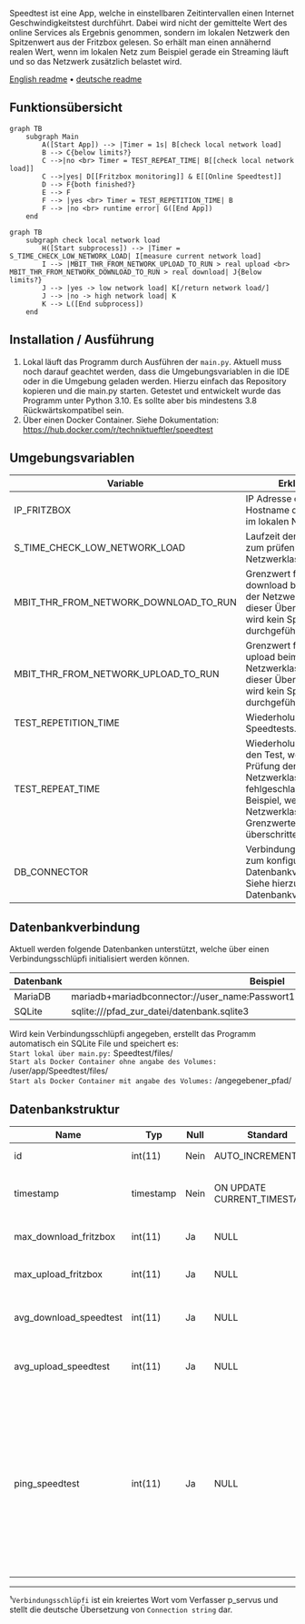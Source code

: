 Speedtest ist eine App, welche in einstellbaren Zeitintervallen einen Internet Geschwindigkeitstest durchführt. Dabei wird nicht der gemittelte Wert des online Services als Ergebnis genommen, sondern im lokalen Netzwerk den Spitzenwert aus der Fritzbox gelesen. So erhält man einen annähernd realen Wert, wenn im lokalen Netz zum Beispiel gerade ein Streaming läuft und so das Netzwerk zusätzlich belastet wird.

[English readme](https://github.com/Technik-Tueftler/Speedtest/blob/main/README.md)
 • [deutsche readme](https://github.com/willmcgugan/rich/blob/master/README.de.md)

## Funktionsübersicht 
```mermaid
graph TB
    subgraph Main
        A([Start App]) --> |Timer = 1s| B[check local network load]
        B --> C{below limits?}
        C -->|no <br> Timer = TEST_REPEAT_TIME| B[[check local network load]]
        C -->|yes| D[[Fritzbox monitoring]] & E[[Online Speedtest]]
        D --> F{both finished?}
        E --> F
        F --> |yes <br> Timer = TEST_REPETITION_TIME| B
        F --> |no <br> runtime error| G([End App])
    end
```

```mermaid
graph TB
    subgraph check local network load
        H([Start subprocess]) --> |Timer = S_TIME_CHECK_LOW_NETWORK_LOAD| I[measure current network load]
        I --> |MBIT_THR_FROM_NETWORK_UPLOAD_TO_RUN > real upload <br> MBIT_THR_FROM_NETWORK_DOWNLOAD_TO_RUN > real download| J{Below limits?}
        J --> |yes -> low network load| K[/return network load/]
        J --> |no -> high network load| K
        K --> L([End subprocess])
    end
```

## Installation / Ausführung
1. Lokal läuft das Programm durch Ausführen der `main.py`. Aktuell muss noch darauf geachtet werden, dass die Umgebungsvariablen in die IDE oder in die Umgebung geladen werden. Hierzu einfach das Repository kopieren und die main.py starten. Getestet und entwickelt wurde das Programm unter Python 3.10. Es sollte aber bis mindestens 3.8 Rückwärtskompatibel sein.
2. Über einen Docker Container. Siehe Dokumentation: <https://hub.docker.com/r/techniktueftler/speedtest>

## Umgebungsvariablen
|Variable|Erklärung|Einheit|Standardwert|
|---|---|---|---|
|IP_FRITZBOX|IP Adresse oder Hostname der Fritzbox im lokalen Netzwerk|-|fritz.box|
|S_TIME_CHECK_LOW_NETWORK_LOAD|Laufzeit der Messung zum prüfen der Netzwerklast|Sekunden|10|
|MBIT_THR_FROM_NETWORK_DOWNLOAD_TO_RUN|Grenzwert für den download beim prüfen der Netzwerklast. Wird dieser Überschritten, wird kein Speedtest durchgeführt.|Mbit/s|10|
|MBIT_THR_FROM_NETWORK_UPLOAD_TO_RUN|Grenzwert für den upload beim prüfen der Netzwerklast. Wird dieser Überschritten, wird kein Speedtest durchgeführt.|Mbit/s|2|
|TEST_REPETITION_TIME|Wiederholungszeit des Speedtests.|Sekunden|21600|
|TEST_REPEAT_TIME|Wiederholungszeit für den Test, wenn die Prüfung der Netzwerklast fehlgeschlagen ist. Beispiel, wenn die Netzwerklast die Grenzwerte überschritten hat.|Sekunden|3600|
|DB_CONNECTOR|Verbindungsschlüpfi¹ zum konfigurieren der Datenbankverbindung. Siehe hierzu Kapitel Datenbankverbindungen.|-|sqlite:///./Speedtest/files/measurements.sqlite3|

## Datenbankverbindung
Aktuell werden folgende Datenbanken unterstützt, welche über einen Verbindungsschlüpfi initialisiert werden können.

|Datenbank|Beispiel|
|---|---|
|MariaDB|mariadb+mariadbconnector://user_name:Passwort123!@127.0.0.1:3306/datenbank_name|
|SQLite|sqlite:///pfad_zur_datei/datenbank.sqlite3|

Wird kein Verbindungsschlüpfi angegeben, erstellt das Programm automatisch ein SQLite File und speichert es:  
`Start lokal über main.py:` Speedtest/files/  
`Start als Docker Container ohne angabe des Volumes:` /user/app/Speedtest/files/  
`Start als Docker Container mit angabe des Volumes:` /angegebener_pfad/  

## Datenbankstruktur
|Name|Typ|Null|Standard|Erklärung|Einheit|
|---|---|---|---|---|---|
|id|int(11)|Nein|AUTO_INCREMENT|Eindeutige ID des Eintrages|-|
|timestamp|timestamp|Nein|ON UPDATE CURRENT_TIMESTAMP()|Zeitpunkt der beendeten und eingetragenen Messung|-|
|max_download_fritzbox|int(11)|Ja|NULL|Maximalwert für den Download aus der Fritzbox|Bits/s|
|max_upload_fritzbox|int(11)|Ja|NULL|Maximalwert für den Upload aus der Fritzbox|Bits/s|
|avg_download_speedtest|int(11)|Ja|NULL|Zurückgegebener Wert für den Download von www.speedtest.net|Bits/s|
|avg_upload_speedtest|int(11)|Ja|NULL|Zurückgegebener Wert für den Upload von www.speedtest.net|Bits/s|
|ping_speedtest|int(11)|Ja|NULL|Zurückgegebener Wert für die Antwortzeit von www.speedtest.net. Dieser Wert unterscheidet sich stark und ist meist sehr hoch. Die Vermutung ist, dass hier auch die Durchlaufzeit des Programmes enthalten ist und spiegelt nicht die wahre Antwortzeit wieder.|ms|

----
¹`Verbindungsschlüpfi` ist ein kreiertes Wort vom Verfasser p_servus und stellt die deutsche Übersetzung von `Connection string` dar.